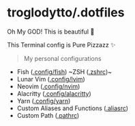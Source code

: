 # troglodytto/.dotfiles

Oh My GOD! This is beautiful 💙

This Terminal config is Pure Pizzazz ✨

> My personal configurations

- Fish ([.config/fish](.config/fish)) ~ZSH ([.zshrc](.zshrc))~
- Lunar Vim ([.config/lvim](.config/lvim))
- Neovim ([.config/nvim](.config/nvim/init.lua))
- Alacritty ([.config/alacritty](.config/alacritty/alacritty.yml))
- Yarn ([.config/yarn](.config/yarn/global/package.json))
- Custom Aliases and Functions ([.aliasrc](.aliasrc))
- Custom Path ([.pathrc](.pathrc))


